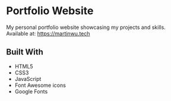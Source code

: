 # Portfolio Website

My personal portfolio website showcasing my projects and skills. <br />
Available at: https://martinwu.tech

## Built With
- HTML5
- CSS3
- JavaScript
- Font Awesome icons
- Google Fonts


